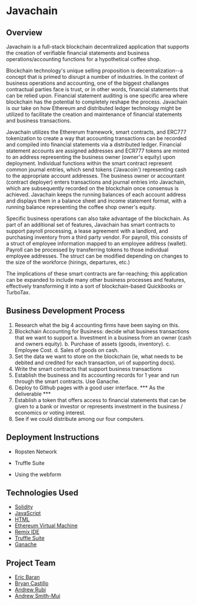 # Javachain

## Overview

Javachain is a full-stack blockchain decentralized application that supports the creation of verifiable financial statements and business operations/accounting functions for a hypothetical coffee shop.  

Blockchain technology's unique selling proposition is decentralization--a concept that is primed to disrupt a number of industries.  In the context of business operations and accounting, one of the biggest challanges contractual parties face is trust, or in other words, financial statements that can be relied upon. Financial statement auditing is one specific area where blockchain has the potential to completely reshape the process.  Javachain is our take on how Ethereum and distributed ledger technology might be utilized to facilitate the creation and maintenance of financial statements and business transactions.

Javachain utilizes the Ethererum framework, smart contracts, and ERC777 tokenization to create a way that accounting transactions can be recorded and compiled into financial statements via a distributed ledger.  Financial statement accounts are assigned addresses and ECR777 tokens are minted to an address representing the business owner (owner's equity) upon deployment.  Individual functions within the smart contract represent common journal entries, which send tokens ('Javacoin') representing cash to the appropriate account addresses.  The business owner or accountant (contract deployer) enters transactions and journal entries into Javachain, which are subsequently recorded on the blockchain once consensus is achieved.  Javachain keeps the running balances of each account address and displays them in a balance sheet and income statement format, with a running balance representing the coffee shop owner's equity. 

Specific business operations can also take advantage of the blockchain.  As part of an additional set of features, Javachain has smart contracts to support payroll processing, a lease agreement with a landlord, and purchasing inventory from a third party vendor.  For payroll, this consists of a struct of employee information mapped to an employee address (wallet).  Payroll can be processed by transferring tokens to those individual employee addresses.  The struct can be modified depending on changes to the size of the workforce (hirings, departures, etc.)  

The implications of these smart contracts are far-reaching; this application can be expanded to include many other business processes and features, effectively transforming it into a sort of blockchain-based Quickbooks or TurboTax. 

## Business Development Process

1.	Research what the big 4 accounting firms have been saying on this.
2.	Blockchain Accounting for Business: decide what business transactions that we want to support
  a.	Investment in a business from an owner (cash and owners equity).
  b.	Purchase of assets (goods, inventory).
  c.	Employee Cost.
  d.	Sales of goods on cash.
3.	Set the data we want to store on the blockchain (ie, what needs to be debited and credited for each transaction, uri of supporting docs).
4.	Write the smart contracts that support business transactions
5.	Establish the business and its accounting records for 1 year and run through the smart contracts. Use Ganache.
6.	Deploy to Github pages with a good user interface. *** As the deliverable *** 
7.	Establish a token that offers access to financial statements that can be given to  a bank or investor or represents investment in the business / economics or voting interest.
8.	See if we could distribute among our four computers.

## Deployment Instructions

* Ropsten Network

* Truffle Suite

* Using the webform


## Technologies Used

* [Solidity](https://soliditylang.org)
* [JavaScript](https://www.javascript.com)
* [HTML](https://devdocs.io/html/)
* [Ethereum Virtual Machine](https://ethereum.org/en/developers/docs/evm/)
* [Remix IDE](https://remix-ide.readthedocs.io/en/latest/)
* [Truffle Suite](https://www.trufflesuite.com)
* [Ganache](https://www.trufflesuite.com/ganache)

## Project Team

* [Eric Baran](https://github.com/ebizz403s)
* [Bryan Castillo](https://github.com/Bcastillo44)
* [Andrew Rubi](https://github.com/andrewjrubi)
* [Andrew Smith-Mui](https://github.com/arsm800)
